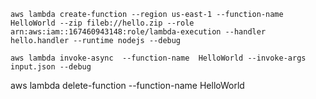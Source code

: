 
```unix
aws lambda create-function --region us-east-1 --function-name HelloWorld --zip fileb://hello.zip --role arn:aws:iam::167460943148:role/lambda-execution --handler hello.handler --runtime nodejs --debug
```

```unix
aws lambda invoke-async  --function-name  HelloWorld --invoke-args input.json --debug
```
aws lambda delete-function --function-name HelloWorld
